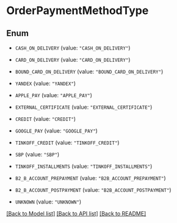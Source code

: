 # OrderPaymentMethodType

## Enum


* `CASH_ON_DELIVERY` (value: `"CASH_ON_DELIVERY"`)

* `CARD_ON_DELIVERY` (value: `"CARD_ON_DELIVERY"`)

* `BOUND_CARD_ON_DELIVERY` (value: `"BOUND_CARD_ON_DELIVERY"`)

* `YANDEX` (value: `"YANDEX"`)

* `APPLE_PAY` (value: `"APPLE_PAY"`)

* `EXTERNAL_CERTIFICATE` (value: `"EXTERNAL_CERTIFICATE"`)

* `CREDIT` (value: `"CREDIT"`)

* `GOOGLE_PAY` (value: `"GOOGLE_PAY"`)

* `TINKOFF_CREDIT` (value: `"TINKOFF_CREDIT"`)

* `SBP` (value: `"SBP"`)

* `TINKOFF_INSTALLMENTS` (value: `"TINKOFF_INSTALLMENTS"`)

* `B2_B_ACCOUNT_PREPAYMENT` (value: `"B2B_ACCOUNT_PREPAYMENT"`)

* `B2_B_ACCOUNT_POSTPAYMENT` (value: `"B2B_ACCOUNT_POSTPAYMENT"`)

* `UNKNOWN` (value: `"UNKNOWN"`)


[[Back to Model list]](../README.md#documentation-for-models) [[Back to API list]](../README.md#documentation-for-api-endpoints) [[Back to README]](../README.md)


